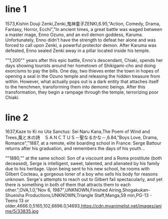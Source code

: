 # line 1

1573,Kishin Douji Zenki,Zenki,鬼神童子ZENKI,6.95,"Action, Comedy, Drama, Fantasy, Horror, Ecchi","In ancient times, a great battle was waged between a master mage, Enno Ozuno, and an evil demon goddess, Karuma. Unfortunately, Enno didn't have the strength to defeat her alone and was forced to call upon Zenki, a powerful protector demon. After Karuma was defeated, Enno sealed Zenki away in a pillar located inside his temple.

""1,200"" years after this epic battle, Enno's descendant, Chiaki, spends her days showing tourists around her hometown of Shikigami-cho and doing exorcisms to pay the bills. One day, two thieves enter the town in hopes of opening a seal in the Ozuno temple and releasing the hidden treasure from within. However, what actually pops out is a dark entity that attaches itself to the henchmen, transforming them into demonic beings. After this transformation, they begin a rampage through the temple, terrorizing poor Chiaki.

# line 2
1637,Kaze to Ki no Uta Sanctus: Sei Naru Kana,The Poem of Wind and Trees,風と木の詩　ＳＡＮＣＴＵＳ－聖なるかな－,6.84,"Boys Love, Drama, Romance","1887, at a remote, elite boarding school in France: Serge Battour returns after his graduation, and remembers the days of his youth...

""1880,"" at the same school: Son of a viscount and a Roma prostitute (both deceased), Serge is intelligent, sweet, talented, and alienated by his family due to his heritage. Upon being sent to his new school, he rooms with Gilbert Cocteau, a gorgeous loner of a boy who sells his body for reasons unknown. Serge's attempts to reach out to Gilbert fail spectacularly, and yet there is something in both of them that attracts them to each other.",OVA,1.0,"Nov 6, 1987",UNKNOWN,Finished Airing,Shogakukan-Shueisha Productions,UNKNOWN,Triangle Staff,Manga,59 min,PG-13 - Teens 13 or older,4666.0,5165,102,6696.0,14693,https://cdn.myanimelist.net/images/anime/5/33835.jpg
